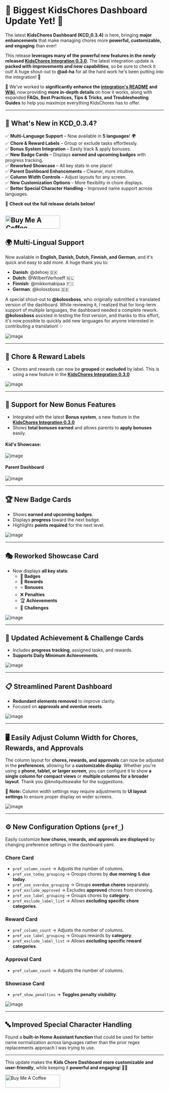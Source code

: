 # 🎉 **Biggest KidsChores Dashboard Update Yet!** 🚀  

The latest **KidsChores Dashboard (KCD_0.3.4)** is here, bringing **major enhancements** that make managing chores more **powerful, customizable, and engaging** than ever!  

This release **leverages many of the powerful new features in the newly released [KidsChores Integration 0.3.0](https://github.com/ad-ha/kidschores-ha).** The latest integration update is **packed with improvements and new capabilities**, so be sure to check it out!  A huge shout-out to **@ad-ha** for all the hard work he's been putting into the integration! 🙌

📖 We've worked to **significantly enhance the [integration's README](https://github.com/ad-ha/kidschores-ha) and [Wiki](https://github.com/ad-ha/kidschores-ha/wiki)**, now providing **more in-depth details** on how it works, along with expanded **FAQs, Best Practices, Tips & Tricks, and Troubleshooting Guides** to help you maximize everything KidsChores has to offer.  

---

## 🚀 **What's New in KCD_0.3.4?**  

✅ **Multi-Language Support** – Now available in **5 languages**! 🌍  
✅ **Chore & Reward Labels** – Group or exclude tasks effortlessly.  
✅ **Bonus System Integration** – Easily track & apply bonuses.  
✅ **New Badge Cards** – Displays **earned and upcoming badges** with progress tracking.  
✅ **Reworked Showcase** – All key stats in one place!  
✅ **Parent Dashboard Enhancements** – Cleaner, more intuitive.  
✅ **Column Width Controls** – Adjust layouts for any screen.  
✅ **New Customization Options** – More flexibility in chore displays.  
✅ **Better Special Character Handling** – Improved name support across languages.  

📖 **Check out the full release details below!**  

<a href="https://www.buymeacoffee.com/shillingcll" target="_blank"><img src="https://cdn.buymeacoffee.com/buttons/default-orange.png" alt="Buy Me A Coffee" height="41" width="174"></a>
---

## 🌍 Multi-Lingual Support
Now available in **English, Danish, Dutch, Finnish, and German**, and it's quick and easy to add more. A huge thank you to:
- **Danish**: @dehoej 🇩🇰  
- **Dutch**: @WilbertVerhoeff 🇳🇱  
- **Finnish**: @mikkomakipaa 🇫🇮  
- **German**: @kolossboss 🇩🇪  

A special shout-out to **@kolossboss**, who originally submitted a translated version of the dashboard. While reviewing it, I realized that for long-term support of multiple languages, the dashboard needed a complete rework. **@kolossboss** assisted in testing the first version, and thanks to this effort, it's now possible to quickly add new languages for anyone interested in contributing a translation! ✨

![image](https://github.com/user-attachments/assets/db4467a8-05a6-4db5-8028-93448be9fe1a)

---

## 📌 **Chore & Reward Labels**
- Chores and rewards can now be **grouped** or **excluded** by label.  This is using a new feature in the **[KidsChores Integration 0.3.0](https://github.com/ad-ha/kidschores-ha)**

![image](https://github.com/user-attachments/assets/dda5c0ed-f5cd-4404-bce7-9530b104d2a9)

---

## 🎯 **Support for New Bonus Features**
- Integrated with the latest **Bonus system**, a new feature in the **[KidsChores Integration 0.3.0](https://github.com/ad-ha/kidschores-ha)**
- Shows **total bonuses earned** and allows parents to **apply bonuses** easily.

#### Kid's Showcase:
![image](https://github.com/user-attachments/assets/6adc7c2c-50ad-4601-8ad4-11bec5fa39f3)

#### Parent Dashboard
![image](https://github.com/user-attachments/assets/f25db660-05fb-4d0b-a0c0-73ceb11703fd)

---

## 🏆 **New Badge Cards**
- Shows **earned and upcoming badges**.
- Displays **progress** toward the next badge.
- Highlights **points required** for the next level.

![image](https://github.com/user-attachments/assets/d4cb8ea4-a407-41be-af64-4750d0dbe24b)

---

## 🎭 **Reworked Showcase Card**
- Now displays **all key stats**:
  - 🏅 **Badges**
  - 🎁 **Rewards**
  - ⭐ **Bonuses**
  - ❌ **Penalties**
  - 🏆 **Achievements**
  - 🏁 **Challenges**

![image](https://github.com/user-attachments/assets/f1ac0c6a-1dc1-4b23-a21a-83d9adabb15b)


---

## 🏅 **Updated Achievement & Challenge Cards**
- Includes **progress tracking**, assigned tasks, and rewards.
- **Supports Daily Minimum Achievements**.

![image](https://github.com/user-attachments/assets/026b6b4c-963a-4d47-abf8-c79097fdadc7)

---

## 📋 **Streamlined Parent Dashboard**
- **Redundant elements removed** to improve clarity.
- Focused on **approvals and overdue resets**.

![image](https://github.com/user-attachments/assets/d24d5cb6-b530-40c3-bc87-c936d6f68836)

---

## 🖥️ **Easily Adjust Column Width for Chores, Rewards, and Approvals**  

The column layout for **chores, rewards, and approvals** can now be adjusted in the **preferences**, allowing for a **customizable display**. Whether you're using a **phone, tablet, or larger screen**, you can configure it to show **a single column for compact views** or **multiple columns for a broader layout**.  Thank you @knotquiteawake for the suggestions.

📌 **Note:** Column width settings may require adjustments to **UI layout settings** to ensure proper display on wider screens.  

![image](https://github.com/user-attachments/assets/d0449400-207d-4b4d-8cf1-f9f76c6aa9b8)

---

## ⚙️ **New Configuration Options (`pref_`)**
Easily customize **how chores, rewards, and approvals are displayed** by changing preference settings in the dashboard yaml.

### **Chore Card**
- `pref_column_count` → Adjusts the number of columns.
- `pref_use_today_grouping` → Groups chores by **due morning** & **due today**.
- `pref_use_overdue_grouping` → Groups **overdue chores** separately.
- `pref_exclude_approved` → Excludes **approved** chores from showing.
- `pref_use_label_grouping` → Groups chores by **category**.
- `pref_exclude_label_list` → Allows **excluding specific chore categories**.

### **Reward Card**
- `pref_column_count` → Adjusts the number of columns.
- `pref_use_label_grouping` → Groups rewards by **category**.
- `pref_exclude_label_list` → Allows **excluding specific reward categories**.

### **Approval Card**
- `pref_column_count` → Adjusts the number of columns.

### **Showcase Card**
- `pref_show_penalties` → **Toggles penalty visibility**.

![image](https://github.com/user-attachments/assets/5561d523-a259-434e-ad09-33d030be02f1)

---
## 🔤 Improved Special Character Handling
Found a **built-in Home Assistant function** that could be used for better name normalization across languages rather than the prior regex replacements approach I was trying to use.

---

This update makes the **Kids Chore Dashboard** **more customizable and user-friendly**, while keeping it **powerful and engaging**! 🚀😊

<a href="https://www.buymeacoffee.com/shillingcll" target="_blank"><img src="https://cdn.buymeacoffee.com/buttons/default-orange.png" alt="Buy Me A Coffee" height="41" width="174"></a>

